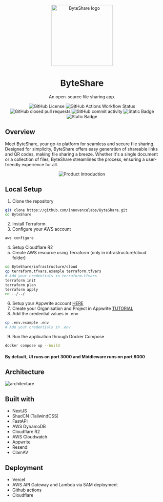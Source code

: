 <p align="center">
  <img src="https://github.com/ambujraj/ByteShare/assets/29935993/17be8a31-71f3-4581-975c-9c1f6a8de2ef" alt="ByteShare logo" width="200" />
</p>
<h1 align="center">ByteShare</h1>

<p align="center">
    An open-source file sharing app.
</p>
<p align="center">
    <img alt="GitHub License" src="https://img.shields.io/github/license/innovencelabs/ByteShare">
    <img alt="GitHub Actions Workflow Status" src="https://img.shields.io/github/actions/workflow/status/innovencelabs/byteShare/deploy-backend.yaml">
    <img alt="GitHub closed pull requests" src="https://img.shields.io/github/issues-pr-closed/innovencelabs/ByteShare">
    <img alt="GitHub commit activity" src="https://img.shields.io/github/commit-activity/t/innovencelabs/ByteShare">
    <img alt="Static Badge" src="https://img.shields.io/badge/Pricing-Free-green">
    <img alt="Static Badge" src="https://img.shields.io/badge/Join_Us-Contribute-red">
</p>


## Overview
Meet ByteShare, your go-to platform for seamless and secure file sharing. Designed for simplicity, ByteShare offers easy generation of shareable links and QR codes, making file sharing a breeze. Whether it's a single document or a collection of files, ByteShare streamlines the process, ensuring a user-friendly experience for all.

<p align="center">
    <img alt="Product Introduction" src="https://github.com/innovencelabs/byteshare/assets/29935993/2b004094-59b8-4e24-a0a4-6c9777b56b26">
</p>

  
## Local Setup
1. Clone the repository
```bash
git clone https://github.com/innovencelabs/ByteShare.git
cd ByteShare
```
2. Install Terraform
3. Configure your AWS account
```bash
aws configure
```
4. Setup Cloudflare R2
5. Create AWS resource using Terraform (only in infrastructure/cloud folder)
```bash
cd ByteShare/infrastructure/cloud
cp terraform.tfvars.example terraform.tfvars
# Add your credentials in terraform.tfvars
terraform init
terraform plan
terraform apply
cd ../../
```
6. Setup your Appwrite account [HERE](https://appwrite.io/)
7. Create your Organisation and Project in Appwrite [TUTORIAL](https://youtu.be/pk92hS_d_ns?t=11&si=emSqp8Mdra_iF-dc)
8.  Add the credential values in .env
```bash
cp .env.example .env
# Add your credentials in .env
```
9. Run the application through Docker Compose
```bash
docker compose up --build
```

#### By default, UI runs on port **3000** and Middleware runs on port **8000**

## Architecture
![architecture](https://github.com/ambujraj/ByteShare/assets/29935993/ced9c2cd-51ec-4285-a365-22cfde1c3826)


## Built with
- NextJS
- ShadCN (TailwindCSS)
- FastAPI
- AWS DynamoDB
- Cloudflare R2
- AWS Cloudwatch
- Appwrite
- Resend
- ClamAV

## Deployment
- Vercel
- AWS API Gateway and Lambda via SAM deployment
- Github actions
- Cloudflare

<!-- ## Deployed version
### Frontend -  -->
